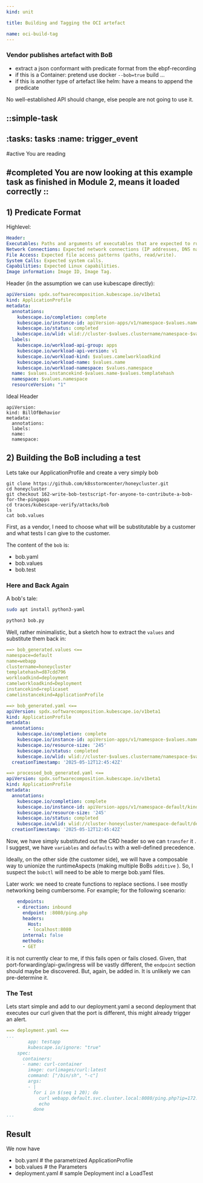 ```yaml
---
kind: unit

title: Building and Tagging the OCI artefact

name: oci-build-tag
---
```


### Vendor publishes artefact with BoB

* extract a json conformant with predicate format from the ebpf-recording 
* if this is a Container: pretend use docker `--bob=true` build ...
* if this is another type of artefact like helm: have a means to append the predicate

No well-established API should change, else people are not going to use it.

::simple-task
---
:tasks: tasks
:name: trigger_event
---
#active
You are reading

#completed
You are now looking at this example task as finished in Module 2, means it loaded correctly
::
---


## 1) Predicate Format



Highlevel:
```yaml
Header: 
Executables: Paths and arguments of executables that are expected to run.
Network Connections: Expected network connections (IP addresses, DNS names, ports, protocols).
File Access: Expected file access patterns (paths, read/write). 
System Calls: Expected system calls.
Capabilities: Expected Linux capabilities. 
Image information: Image ID, Image Tag.
```

Header (in the assumption we can use kubescape directly):
```yaml
apiVersion: spdx.softwarecomposition.kubescape.io/v1beta1
kind: ApplicationProfile
metadata:
  annotations:
    kubescape.io/completion: complete
    kubescape.io/instance-id: apiVersion-apps/v1/namespace-$values.namespace/kind-$values.camelinstancekind/name-$values.name-$values.templatehash
    kubescape.io/status: completed
    kubescape.io/wlid: wlid://cluster-$values.clustername/namespace-$values.namespace/$values.workloadkind-$values.name
  labels:
    kubescape.io/workload-api-group: apps
    kubescape.io/workload-api-version: v1
    kubescape.io/workload-kind: $values.camelworkloadkind
    kubescape.io/workload-name: $values.name
    kubescape.io/workload-namespace: $values.namespace
  name: $values.instancekind-$values.name-$values.templatehash
  namespace: $values.namespace
  resourceVersion: "1"
```
Ideal Header
```
apiVersion: 
kind: BillOfBehavior
metadata:
  annotations:
  labels:
  name:
  namespace:
```



## 2) Building the BoB including a test


Lets take our ApplicationProfile and create a very simply bob



```git
git clone https://github.com/k8sstormcenter/honeycluster.git
cd honeycluster
git checkout 162-write-bob-testscript-for-anyone-to-contribute-a-bob-for-the-pingapps
cd traces/kubescape-verify/attacks/bob
ls
cat bob.values
```

First, as a vendor, I need to choose what will be substitutable by a customer and what tests I can give to the customer.

The content of the `bob` is:
- bob.yaml
- bob.values
- bob.test

### Here and Back Again
A bob's tale:


```bash
sudo apt install python3-yaml  
```
```bash
python3 bob.py 
```

Well, rather minimalistic, but a sketch how to extract the `values` and substitute them back in:

```yaml 
==> bob_generated.values <==
namespace=default
name=webapp
clustername=honeycluster
templatehash=d87cdd796
workloadkind=deployment
camelworkloadkind=Deployment
instancekind=replicaset
camelinstancekind=ApplicationProfile

==> bob_generated.yaml <==
apiVersion: spdx.softwarecomposition.kubescape.io/v1beta1
kind: ApplicationProfile
metadata:
  annotations:
    kubescape.io/completion: complete
    kubescape.io/instance-id: apiVersion-apps/v1/namespace-$values.namespace/kind-$values.camelinstancekind/name-$values.name-$values.templatehash
    kubescape.io/resource-size: '245'
    kubescape.io/status: completed
    kubescape.io/wlid: wlid://cluster-$values.clustername/namespace-$values.namespace/$values.workloadkind-$values.name
  creationTimestamp: '2025-05-12T12:45:42Z'

==> processed_bob_generated.yaml <==
apiVersion: spdx.softwarecomposition.kubescape.io/v1beta1
kind: ApplicationProfile
metadata:
  annotations:
    kubescape.io/completion: complete
    kubescape.io/instance-id: apiVersion-apps/v1/namespace-default/kind-ApplicationProfile/name-webapp-d87cdd796
    kubescape.io/resource-size: '245'
    kubescape.io/status: completed
    kubescape.io/wlid: wlid://cluster-honeycluster/namespace-default/deployment-webapp
  creationTimestamp: '2025-05-12T12:45:42Z'
```




Now, we have simply substituted out the CRD header so we can `transfer` it .
I suggest, we have `variables` and `defaults` with a well-defined precedence.

Ideally, on the other side (the customer side), we will have a composable way to unionize the runtimeAspects (making 
multiple BoBs `additive` ). So, I suspect the `bobctl` will need to be able to merge bob.yaml files.


Later work: we need to create functions to replace sections. I see mostly networking being cumbersome.
For example; for the following scenario:
```yaml
    endpoints:
    - direction: inbound
      endpoint: :8080/ping.php
      headers:
        Host:
        - localhost:8080
      internal: false
      methods:
      - GET
```
it is not currently clear to me, if this fails open or fails closed. Given, that port-forwarding/api-gw/ingress will be vastly
different, the `endpoint` section should maybe be discovered. But, again, be added in. It is unlikely we can pre-determine it.



### The Test
Lets start simple and add to our deployment.yaml a second deployment that executes our curl
given that the port is different, this might already trigger an alert.

```yaml
==> deployment.yaml <==
...
        app: testapp
        kubescape.io/ignore: "true"
    spec:
      containers:
      - name: curl-container
        image: curlimages/curl:latest
        command: ["/bin/sh", "-c"]
        args:
        - |
          for i in $(seq 1 20); do
            curl webapp.default.svc.cluster.local:8080/ping.php?ip=172.16.0.2
            echo
          done
...
```
## Result

We now have
- bob.yaml # the parametrized ApplicationProfile
- bob.values # the Parameters
- deployment.yaml # sample Deployment incl a LoadTest